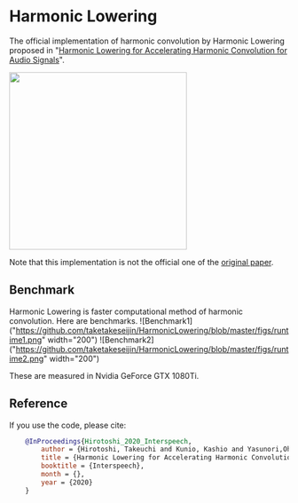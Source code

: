 # Harmonic Lowering

The official implementation of harmonic convolution by Harmonic Lowering proposed in "[Harmonic Lowering for Accelerating Harmonic Convolution for Audio Signals](https://google.com)".

<img src="https://github.com/taketakeseijin/HarmonicLowering/blob/master/figs/HarmonicLowering.png" width="320">

Note that this implementation is not the official one of the [original paper](http://dap.csail.mit.edu/).

## Benchmark

Harmonic Lowering is faster computational method of harmonic convolution.
Here are benchmarks.
![Benchmark1]("https://github.com/taketakeseijin/HarmonicLowering/blob/master/figs/runtime1.png" width="200")
![Benchmark2]("https://github.com/taketakeseijin/HarmonicLowering/blob/master/figs/runtime2.png" width="200")

These are measured in Nvidia GeForce GTX 1080Ti.


## Reference

If you use the code, please cite:

```bibtex
    @InProceedings{Hirotoshi_2020_Interspeech,
        author = {Hirotoshi, Takeuchi and Kunio, Kashio and Yasunori,Ohishi and Hiroshi Saruwatari},
        title = {Harmonic Lowering for Accelerating Harmonic Convolution for Audio Signals},
        booktitle = {Interspeech},
        month = {},
        year = {2020}
    }
```
